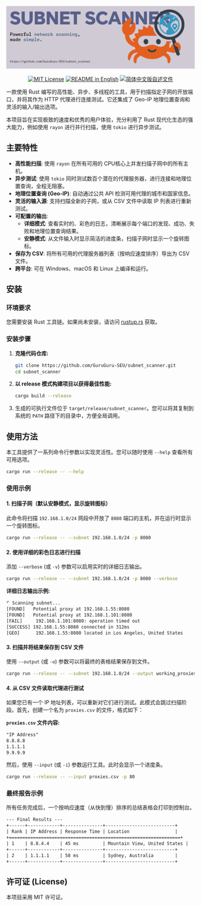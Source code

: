 ![subnet scanner](banner.png)

<div align="center">
  <a href="./LICENSE"><img alt="MIT License" src="https://img.shields.io/badge/License-MIT-yellow.svg"></a>
  <a href="./README.md"><img alt="README in English" src="https://img.shields.io/badge/English-d9d9d9"></a>
  <a href="./README.zh-CN.md"><img alt="简体中文版自述文件" src="https://img.shields.io/badge/简体中文-d9d9d9"></a>
</div>

一款使用 Rust 编写的高性能、异步、多线程的工具，用于扫描指定子网的开放端口，并将其作为 HTTP 代理进行连接测试。它还集成了 Geo-IP 地理位置查询和灵活的输入/输出选项。

本项目旨在实现极致的速度和优秀的用户体验，充分利用了 Rust 现代化生态的强大能力，例如使用 `rayon` 进行并行扫描，使用 `tokio` 进行异步测试。

## 主要特性

- **高性能扫描**: 使用 `rayon` 在所有可用的 CPU核心上并发扫描子网中的所有主机。
- **异步测试**: 使用 `tokio` 同时测试数百个潜在的代理服务器，进行连接和地理位置查询，全程无阻塞。
- **地理位置查询 (Geo-IP)**: 自动通过公共 API 检测可用代理的城市和国家信息。
- **灵活的输入源**: 支持扫描全新的子网，或从 CSV 文件中读取 IP 列表进行重新测试。
- **可配置的输出**:
    - **详细模式**: 查看实时的、彩色的日志，清晰展示每个端口的发现、成功、失败和地理位置查询结果。
    - **安静模式**: 从文件输入时显示简洁的进度条，扫描子网时显示一个旋转图标。
- **保存为 CSV**: 将所有可用的代理服务器列表（按响应速度排序）导出为 CSV 文件。
- **跨平台**: 可在 Windows、macOS 和 Linux 上编译和运行。

## 安装

### 环境要求

您需要安装 Rust 工具链。如果尚未安装，请访问 [rustup.rs](https://rustup.rs/) 获取。

### 安装步骤

1.  **克隆代码仓库:**
    ```bash
    git clone https://github.com/GuruGuru-SEU/subnet_scanner.git
    cd subnet_scanner
    ```

2.  **以 release 模式构建项目以获得最佳性能:**
    ```bash
    cargo build --release
    ```

3.  生成的可执行文件位于 `target/release/subnet_scanner`。您可以将其复制到系统的 `PATH` 路径下的目录中，方便全局调用。

## 使用方法

本工具提供了一系列命令行参数以实现灵活性。您可以随时使用 `--help` 查看所有可用选项。

```bash
cargo run --release -- --help
```

### 使用示例

#### 1. 扫描子网（默认安静模式，显示旋转图标）
此命令将扫描 `192.168.1.0/24` 网段中开放了 `8080` 端口的主机，并在运行时显示一个旋转图标。

```bash
cargo run --release -- --subnet 192.168.1.0/24 -p 8080
```

#### 2. 使用详细的彩色日志进行扫描
添加 `--verbose` (或 `-v`) 参数可以启用实时的详细日志输出。

```bash
cargo run --release -- --subnet 192.168.1.0/24 -p 8080 --verbose
```
**详细日志输出示例:**
```
⠋ Scanning subnet...
[FOUND]   Potential proxy at 192.168.1.55:8080
[FOUND]   Potential proxy at 192.168.1.101:8080
[FAIL]     192.168.1.101:8080: operation timed out
[SUCCESS] 192.168.1.55:8080 connected in 312ms
[GEO]      192.168.1.55:8080 located in Los Angeles, United States
```

#### 3. 扫描并将结果保存到 CSV 文件
使用 `--output` (或 `-o`) 参数可以将最终的表格结果保存到文件。

```bash
cargo run --release -- --subnet 192.168.1.0/24 --output working_proxies.csv
```

#### 4. 从 CSV 文件读取代理进行测试
如果您已有一个 IP 地址列表，可以重新对它们进行测试。此模式会跳过扫描阶段。首先，创建一个名为 `proxies.csv` 的文件，格式如下：

**`proxies.csv` 文件内容:**
```csv
"IP Address"
8.8.8.8
1.1.1.1
9.9.9.9
```

然后，使用 `--input` (或 `-i`) 参数运行工具。此时会显示一个进度条。

```bash
cargo run --release -- --input proxies.csv -p 80
```

### 最终报告示例

所有任务完成后，一个按响应速度（从快到慢）排序的总结表格会打印到控制台。

```
--- Final Results ---
+------+------------+---------------+--------------------------+
| Rank | IP Address | Response Time | Location                 |
+================================================================+
| 1    | 8.8.4.4    | 45 ms         | Mountain View, United States |
+------+------------+---------------+--------------------------+
| 2    | 1.1.1.1    | 58 ms         | Sydney, Australia        |
+------+------------+---------------+--------------------------+
```

## 许可证 (License)

本项目采用 MIT 许可证。